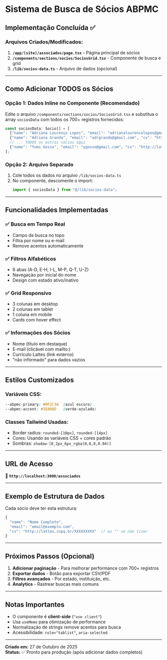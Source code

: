 # Sistema de Busca de Sócios ABPMC

## Implementação Concluída ✅

### Arquivos Criados/Modificados:

1. **`/app/(site)/associados/page.tsx`** - Página principal de sócios
2. **`/components/sections/socios/SociosGrid.tsx`** - Componente de busca e grid
3. **`/lib/socios-data.ts`** - Arquivo de dados (opcional)

---

## Como Adicionar TODOS os Sócios

### Opção 1: Dados Inline no Componente (Recomendado)

Edite o arquivo `/components/sections/socios/SociosGrid.tsx` e substitua o array `sociosData` com todos os 700+ registros fornecidos:

```typescript
const sociosData: Socio[] = [
  {"name": "Adriana Lourenço Lopes", "email": "adrianalourencolopes@gmail.com", "cv": "http://lattes.cnpq.br/9686139344430086"},
  {"name": "Adriana Grando", "email": "adrgrando@gmail.com", "cv": "http://lattes.cnpq.br/6655526661447047"},
  // ... TODOS os outros sócios aqui
  {"name": "Yumi Gosso", "email": "ygosso@gmail.com", "cv": "http://lattes.cnpq.br/3196008818776282"}
];
```

### Opção 2: Arquivo Separado

1. Cole todos os dados no arquivo `/lib/socios-data.ts`
2. No componente, descomente o import:
   ```typescript
   import { sociosData } from "@/lib/socios-data";
   ```

---

## Funcionalidades Implementadas

### ✅ Busca em Tempo Real
- Campo de busca no topo
- Filtra por nome ou e-mail
- Remove acentos automaticamente

### ✅ Filtros Alfabéticos
- 6 abas (A-D, E-H, I-L, M-P, Q-T, U-Z)
- Navegação por inicial do nome
- Design com estado ativo/inativo

### ✅ Grid Responsivo
- 3 colunas em desktop
- 2 colunas em tablet
- 1 coluna em mobile
- Cards com hover effect

### ✅ Informações dos Sócios
- Nome (título em destaque)
- E-mail (clicável com mailto:)
- Currículo Lattes (link externo)
- "não informado" para dados vazios

---

## Estilos Customizados

### Variáveis CSS:
```css
--abpmc-primary: #0F2C3A  (azul escuro)
--abpmc-accent: #3E808D   (verde-azulado)
```

### Classes Tailwind Usadas:
- Border radius: `rounded-[10px]`, `rounded-[14px]`
- Cores: Usando as variáveis CSS + cores padrão
- Sombras: `shadow-[0_2px_6px_rgba(0,0,0,0.04)]`

---

## URL de Acesso

🔗 **`http://localhost:3000/associados`**

---

## Exemplo de Estrutura de Dados

Cada sócio deve ter esta estrutura:

```typescript
{
  "name": "Nome Completo",
  "email": "email@exemplo.com",
  "cv": "http://lattes.cnpq.br/XXXXXXXXX"  // ou "" se não tiver
}
```

---

## Próximos Passos (Opcional)

1. **Adicionar paginação** - Para melhorar performance com 700+ registros
2. **Exportar dados** - Botão para exportar CSV/PDF
3. **Filtros avançados** - Por estado, instituição, etc.
4. **Analytics** - Rastrear buscas mais comuns

---

## Notas Importantes

- O componente é **client-side** (`"use client"`)
- Usa `useMemo` para otimização de performance
- Normalização de strings remove acentos para busca
- Acessibilidade: `role="tablist"`, `aria-selected`

---

**Criado em:** 27 de Outubro de 2025  
**Status:** ✅ Pronto para produção (após adicionar dados completos)
